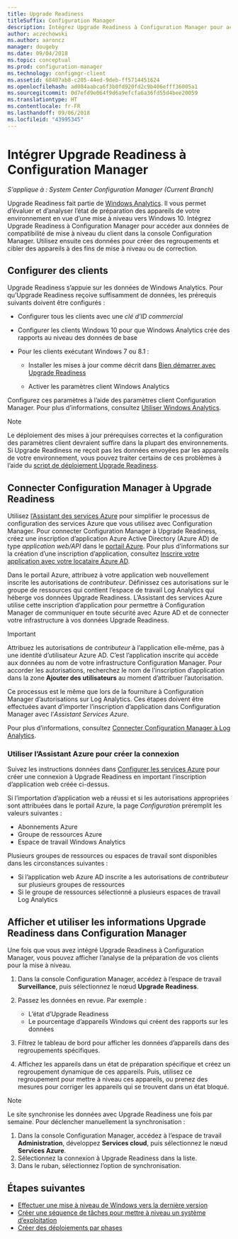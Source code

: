 ```yaml
---
title: Upgrade Readiness
titleSuffix: Configuration Manager
description: Intégrez Upgrade Readiness à Configuration Manager pour accéder aux appareils cibles et aux données de compatibilité de mise à niveau vers Windows 10 pour la mise à niveau ou la correction.
author: aczechowski
ms.author: aaroncz
manager: dougeby
ms.date: 09/04/2018
ms.topic: conceptual
ms.prod: configuration-manager
ms.technology: configmgr-client
ms.assetid: 68407ab8-c205-44ed-9deb-ff5714451624
ms.openlocfilehash: ad084aabca6f3b0fd920fd2c9b406efff36005a1
ms.sourcegitcommit: 0d7efd9e064f9d6a9efcfa6a36fd55d4bee20059
ms.translationtype: HT
ms.contentlocale: fr-FR
ms.lasthandoff: 09/06/2018
ms.locfileid: "43995345"
---
```

# <a name="integrate-upgrade-readiness-with-configuration-manager"></a>Intégrer Upgrade Readiness à Configuration Manager

*S’applique à : System Center Configuration Manager (Current Branch)*

Upgrade Readiness fait partie de [Windows Analytics](https://docs.microsoft.com/windows/deployment/upgrade/manage-windows-upgrades-with-upgrade-readiness). Il vous permet d’évaluer et d’analyser l’état de préparation des appareils de votre environnement en vue d’une mise à niveau vers Windows 10. Intégrez Upgrade Readiness à Configuration Manager pour accéder aux données de compatibilité de mise à niveau du client dans la console Configuration Manager. Utilisez ensuite ces données pour créer des regroupements et cibler des appareils à des fins de mise à niveau ou de correction.



## <a name="configure-clients"></a>Configurer des clients

Upgrade Readiness s’appuie sur les données de Windows Analytics. Pour qu’Upgrade Readiness reçoive suffisamment de données, les prérequis suivants doivent être configurés :

- Configurer tous les clients avec une *clé d’ID commercial*  

- Configurer les clients Windows 10 pour que Windows Analytics crée des rapports au niveau des données de base  

- Pour les clients exécutant Windows 7 ou 8.1 :  

    - Installer les mises à jour comme décrit dans [Bien démarrer avec Upgrade Readiness](https://docs.microsoft.com/windows/deployment/upgrade/upgrade-readiness-get-started#deploy-the-compatibility-update-and-related-kbs)  

    - Activer les paramètres client Windows Analytics  

Configurez ces paramètres à l’aide des paramètres client Configuration Manager. Pour plus d’informations, consultez [Utiliser Windows Analytics](/sccm/core/clients/manage/monitor-windows-analytics).

> [!NOTE]  
> Le déploiement des mises à jour prérequises correctes et la configuration des paramètres client devraient suffire dans la plupart des environnements. Si Upgrade Readiness ne reçoit pas les données envoyées par les appareils de votre environnement, vous pouvez traiter certains de ces problèmes à l’aide du [script de déploiement Upgrade Readiness](https://docs.microsoft.com/windows/deployment/upgrade/upgrade-readiness-deployment-script). 



## <a name="connect-configuration-manager-to-upgrade-readiness"></a>Connecter Configuration Manager à Upgrade Readiness

Utilisez [l’Assistant des services Azure](/sccm/core/servers/deploy/configure/azure-services-wizard) pour simplifier le processus de configuration des services Azure que vous utilisez avec Configuration Manager. Pour connecter Configuration Manager à Upgrade Readiness, créez une inscription d’application Azure Active Directory (Azure AD) de type *application web/API* dans le [portail Azure](https://portal.azure.com). Pour plus d’informations sur la création d’une inscription d’application, consultez [Inscrire votre application avec votre locataire Azure AD](/azure/active-directory/active-directory-app-registration). 

Dans le portail Azure, attribuez à votre application web nouvellement inscrite les autorisations de *contributeur*. Définissez ces autorisations sur le groupe de ressources qui contient l’espace de travail Log Analytics qui héberge vos données Upgrade Readiness. L’Assistant des services Azure utilise cette inscription d’application pour permettre à Configuration Manager de communiquer en toute sécurité avec Azure AD et de connecter votre infrastructure à vos données Upgrade Readiness.

> [!IMPORTANT]  
> Attribuez les autorisations de *contributeur* à l’application elle-même, pas à une identité d’utilisateur Azure AD. C’est l’application inscrite qui accède aux données au nom de votre infrastructure Configuration Manager. Pour accorder les autorisations, recherchez le nom de l’inscription d’application dans la zone **Ajouter des utilisateurs** au moment d’attribuer l’autorisation. 
> 
> Ce processus est le même que lors de la fourniture à Configuration Manager d’autorisations sur Log Analytics. Ces étapes doivent être effectuées avant d’importer l’inscription d’application dans Configuration Manager avec l’*Assistant Services Azure*.
> 
> Pour plus d’informations, consultez [Connecter Configuration Manager à Log Analytics](https://docs.microsoft.com/azure/log-analytics/log-analytics-sccm).


### <a name="use-the-azure-wizard-to-create-the-connection"></a>Utiliser l’Assistant Azure pour créer la connexion

Suivez les instructions données dans [Configurer les services Azure](/sccm/core/servers/deploy/configure/azure-services-wizard) pour créer une connexion à Upgrade Readiness en important l’inscription d’application web créée ci-dessus. 

Si l’importation d’application web a réussi et si les autorisations appropriées sont attribuées dans le portail Azure, la page *Configuration* préremplit les valeurs suivantes :   
-  Abonnements Azure  
-  Groupe de ressources Azure  
-  Espace de travail Windows Analytics  

Plusieurs groupes de ressources ou espaces de travail sont disponibles dans les circonstances suivantes : 
- Si l’application web Azure AD inscrite a les autorisations de *contributeur* sur plusieurs groupes de ressources   
- Si le groupe de ressources sélectionné a plusieurs espaces de travail Log Analytics  



## <a name="view-and-use-upgrade-readiness-information-in-configuration-manager"></a>Afficher et utiliser les informations Upgrade Readiness dans Configuration Manager

Une fois que vous avez intégré Upgrade Readiness à Configuration Manager, vous pouvez afficher l’analyse de la préparation de vos clients pour la mise à niveau.

1. Dans la console Configuration Manager, accédez à l’espace de travail **Surveillance**, puis sélectionnez le nœud **Upgrade Readiness**.  

2. Passez les données en revue. Par exemple :  
    - L’état d’Upgrade Readiness  
    - Le pourcentage d’appareils Windows qui créent des rapports sur les données  

3. Filtrez le tableau de bord pour afficher les données d’appareils dans des regroupements spécifiques.  

4. Affichez les appareils dans un état de préparation spécifique et créez un regroupement dynamique de ces appareils. Puis, utilisez ce regroupement pour mettre à niveau ces appareils, ou prenez des mesures pour corriger les appareils qui se trouvent dans un état bloqué.  

> [!Note]  
> Le site synchronise les données avec Upgrade Readiness une fois par semaine.<!--SCCMDocs issue 732--> Pour déclencher manuellement la synchronisation :
> 1. Dans la console Configuration Manager, accédez à l’espace de travail **Administration**, développez **Services cloud**, puis sélectionnez le nœud **Services Azure**.  
> 2. Sélectionnez la connexion à Upgrade Readiness dans la liste.  
> 3. Dans le ruban, sélectionnez l’option de synchronisation.  



## <a name="next-steps"></a>Étapes suivantes

- [Effectuer une mise à niveau de Windows vers la dernière version](/sccm/osd/deploy-use/upgrade-windows-to-the-latest-version)  
- [Créer une séquence de tâches pour mettre à niveau un système d’exploitation](/sccm/osd/deploy-use/create-a-task-sequence-to-upgrade-an-operating-system)  
- [Créer des déploiements par phases](/sccm/osd/deploy-use/create-phased-deployment-for-task-sequence)  
